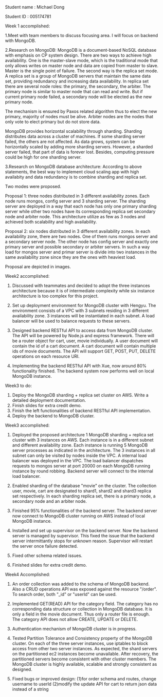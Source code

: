 
Student name : Michael Dong

Student ID : 005174781


Week 1 accomplished: 

1.Meet with team members to discuss focusing area. I will focus on backend with MongoDB.

2.Research on MongoDB: MongoDB is a document-based NoSQL database with emphasis on CP system design. There are two ways to achieve high availability. 
One is the master-slave mode, which is the traditional mode that only allows writes on master node and data are copied from master to slave. Master is the single point of failure. The second way is the replica set mode. A replica set is a group of MongoDB servers that maintain the same data set, providing redundancy and increasing data availability. In replica set there are several node roles: the primary, the secondary, the arbiter. The primary node is similar to master node that can read and write. But if current primary node failed, a secondary node will be elected as the new primary node. 

The mechanism is ensured by Paxos related algorithm thus to elect the new primary, majority of nodes must be alive. Arbiter nodes are the nodes that only vote to elect primary but do not store data.

MongoDB provides horizontal scalability through sharding. Sharding distributes data across a cluster of machines. If some sharding server failed, the others are not affected. As data grows, system can be horizontally scaled by adding more sharding servers. However, a sharded server failed, that part of data is forever lost. Besides, computing pressure could be high for one sharding server.



3.Research on MongoDB database architecture:  According to above statements, the best way to implement cloud scaling app with high availabity and data redundancy is to combine sharding and replica set.

Two modes were proposed. 

Proposal 1: three nodes distributed in 3 different availability zones. Each node runs mongos, config server and 3 sharding server. The sharding server are deployed in a way that each node has only one primary sharding server while other two nodes have its corresponding replica set secondary node and arbiter node. This architecture utilize as few as 3 nodes and achieved both scalability and high availability.

Proposal 2: six nodes distributed in 3 different availability zones. In each availability zone, there are two nodes. One of them runs mongos server and a secondary server node. The other node has config server and exactly one primary server and possible secondary or arbiter servers.  In such a way load for mongos server and primar server is divide into two instances in the same availability zone since they are the ones with heaviest load.


Proposal are depicted in images.


Week2 accomplished:

1. Discussed with teammates and decided to adopt the three instances architecture because it is of intermediate  complexity while six instance architecture is too complex for this project.

2. Set up deployment environment for MongoDB cluster with Hengyu. The environment consists of a VPC with 3 subnets residing in 3 different availability zone. 3 instances will be instantiated in each subnet. A load balancer will be used to balance requests to these servers.

3. Designed backend RESTful API to access data from MongoDB cluster. The API will be powered by Node.js and express framework. There will be a router object for cart, user, movie individually. A user document will contain the id of a cart document. A cart document will contain multiple ids of movie documents. The API will support GET, POST, PUT, DELETE operations on each resource URI.

4. Implementing the backend RESTful API with Xue, now around 80% functionality finished. The backend system now performs well on local MongoDB instance.


Week3 to do:
1. Deploy the MongoDB sharding + replica set cluster on AWS. Write a detailed deployment documentation.
2. Finish slides for extra credit demo.
3. Finish the left functionalities of backend RESTful API implementation.
4. Deploy the backend to MongoDB cluster.


Week3 accomplished:

1. Deployed the proposed architecture 1 MongoDB sharding + replica set cluster with 3 instances on AWS. Each instance is in a different subnet and different availability zone. Each instance is running 5 MongoDB server processes as indicated in the architecture. The 3 instances in all subnet can only be visited by nodes inside the VPC.  A internal load balancer was deployed in the VPC. The load balancer dispatches requests to mongos server at port 20000 on each MongoDB running instance by round robbing. Backend server will connect to the internal load balancer.

2. Enabled sharding of the database "movie" on the cluster. The collection user, movie, cart are designated to shard1, shard2 and shard3 replica set respectively. In each sharding replica set, there is a primary node, a secondary node and an arbiter node. 

3. Finished 95% functionalities of the backend server. The backend server now connect to MongoDB cluster running on AWS instead of local MongoDB instance.

4. Installed and set up supervisor on the backend server. Now the backend server is managed by supervisor. This fixed the issue that the backend server intermittantly stops for unknown reason. Supervisor will restart the server once failure detected.

5. Fixed other schema related issues.

6. Finished slides for extra credit demo.


Week4 Accomplished:
1. An order collection was added to the schema of MongoDB backend. Also a CRUD operations API was exposed against the resource "/order". To search order, both "_id" or "userId" can be used.

2. Implemented GET(READ) API for the category field. The category has no corresponding data structure or collection in MongoDB database. It is only a field in the movie document. Thus only a router file is enough. The category API does not allow CREATE, UPDATE or DELETE.

3. Authentication mechanism of MongoDB cluster is in progress. 

4. Tested Partition Tolerance and Consistency property of the MongoDB cluster. On each of the three server instances, use iptables to block access from other two server instances. As expected, the shard servers on the partitioned ec2 instances become unavailable. After recovery, the partitioned servers become consistent with other cluster members. The MongoDB cluster is highly available, scalable and strongly consistent as designed.

5. Fixed bugs or improved design:
  (1)for order schema and routes, change username to userId
  (2)modify the update API for cart to return json data instead of a string


